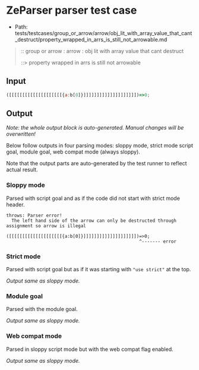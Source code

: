 # ZeParser parser test case

- Path: tests/testcases/group_or_arrow/arrow/obj_lit_with_array_value_that_cant_destruct/property_wrapped_in_arrs_is_still_not_arrowable.md

> :: group or arrow : arrow : obj lit with array value that cant destruct
>
> ::> property wrapped in arrs is still not arrowable

## Input

`````js
([[[[[[[[[[[[[[[[[[[[{a:b[0]}]]]]]]]]]]]]]]]]]]]])=>0;
`````

## Output

_Note: the whole output block is auto-generated. Manual changes will be overwritten!_

Below follow outputs in four parsing modes: sloppy mode, strict mode script goal, module goal, web compat mode (always sloppy).

Note that the output parts are auto-generated by the test runner to reflect actual result.

### Sloppy mode

Parsed with script goal and as if the code did not start with strict mode header.

`````
throws: Parser error!
  The left hand side of the arrow can only be destructed through assignment so arrow is illegal

([[[[[[[[[[[[[[[[[[[[{a:b[0]}]]]]]]]]]]]]]]]]]]]])=>0;
                                                  ^------- error
`````

### Strict mode

Parsed with script goal but as if it was starting with `"use strict"` at the top.

_Output same as sloppy mode._

### Module goal

Parsed with the module goal.

_Output same as sloppy mode._

### Web compat mode

Parsed in sloppy script mode but with the web compat flag enabled.

_Output same as sloppy mode._
